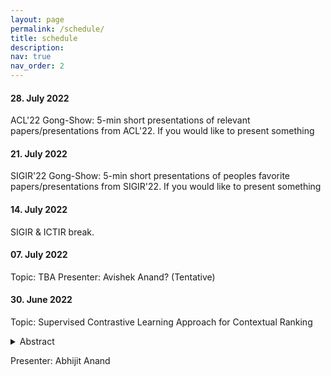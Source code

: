 ```yaml
---
layout: page
permalink: /schedule/
title: schedule
description: 
nav: true
nav_order: 2
---
```


#### 28. July 2022
ACL'22 Gong-Show: 5-min short presentations of relevant papers/presentations from ACL'22. If you would like to present something

#### 21. July 2022
SIGIR'22 Gong-Show: 5-min short presentations of peoples favorite papers/presentations from SIGIR'22. If you would like to present something

#### 14. July 2022
SIGIR & ICTIR break.

#### 07. July 2022

Topic: TBA
Presenter: Avishek Anand? (Tentative)

#### 30. June 2022

Topic: Supervised Contrastive Learning Approach for Contextual Ranking

<details><summary>Abstract</summary>
Contextual ranking models have delivered impressive performance improvements over classical models in the document ranking task. However, these highly over-parameterized models tend to be data-hungry and require large amounts of data even for fine tuning.This paper proposes a simple yet effective method to improve ranking performance on smaller datasets using supervised contrastive learning for the document ranking problem. We perform data augmentation by creating training data using parts of the relevant documents in the query-document pairs. We then use a supervised contrastive learning objective to learn an effective ranking model from the augmented dataset. Our experiments on subsets of the TREC-DL dataset show that, although data augmentation leads to an increasing the training data sizes, it does not necessarily improve the performance using existing pointwise or pairwise training objectives. However, our proposed supervised contrastive loss objective leads to performance improvements over the standard non-augmented setting showcasing the utility of data augmentation using contrastive losses. Finally, we show the real benefit of using supervised contrastive learning objectives by showing marked improvements in smaller ranking datasets relating to news (Robust04), finance (FiQA), and scientific fact checking (SciFact).
</details>

Presenter: Abhijit Anand
